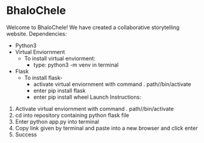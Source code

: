 # BhaloChele
Welcome to BhaloChele! We have created a collaborative storytelling website. 
Dependencies:
- Python3
- Virtual Enviornment
  - To install virtual enviorment:
    - type: python3 -m venv in terminal 
- Flask
  - To install flask-
    - activate virtual enviornment with command . path/<venv name>/bin/activate
    - enter pip install flask 
    - enter pip install wheel
Launch Instructions: 
1. Activate virtual enviornment with command . path/<venv name>/bin/activate 
2. cd into repository containing python flask file
3. Enter python app.py into terminal
4. Copy link given by terminal and paste into a new browser and click enter
5. Success
     
